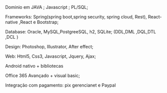 Dominio em JAVA ; Javascript ; PL/SQL;

Frameworks: Spring(spring boot,spring security, spring cloud, Rest), React-native ,React e Bootstrap;

Database: Oracle, MySQL,PostgreeSQL, h2, SQLite; (DDL,DML ,DQL,DTL ,DCL )

Design: Photoshop, Illustrator, After effect;

Web: Html5, Css3, Javascript, Jquery, Ajax;

Android nativo + bibliotecas

Office 365 Avançado + visual basic;

Integração com pagamento: pix gerencianet e Paypal
